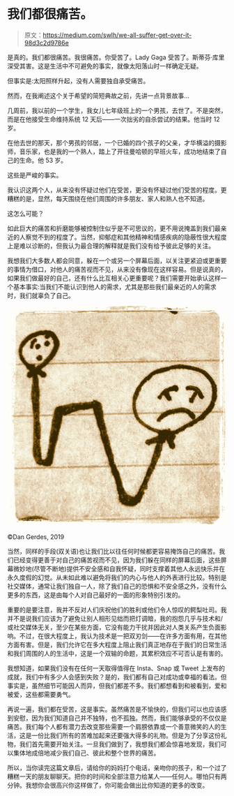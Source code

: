 # 我们都很痛苦。

> 原文：<https://medium.com/swlh/we-all-suffer-get-over-it-98d3c2d9786e>

是真的。我们都很痛苦。我很痛苦。你受苦了。Lady Gaga 受苦了。斯蒂芬·库里深受其害。这是生活中不可避免的事实，就像太阳落山时一样确定无疑。

但事实是:太阳照样升起，没有人需要独自承受痛苦。

然而，在我阐述这个关于希望的简短典故之前，先讲一点背景故事...

几周前，我以前的一个学生，我女儿七年级班上的一个男孩，去世了。不是突然，而是在他接受生命维持系统 12 天后——一次拙劣的自杀尝试的结果。他当时 12 岁。

在他去世的那天，那个男孩的邻居，一个已婚的四个孩子的父亲，才华横溢的摄影师，音乐家，也是我的一个熟人，踏上了开往曼哈顿的早班火车，成功地结束了自己的生命。他 53 岁。

这些是严峻的事实。

我认识这两个人，从来没有怀疑过他们在受苦，更没有怀疑过他们受苦的程度。更糟糕的是，显然，每天围绕在他们周围的许多朋友、家人和熟人也不知道。

这怎么可能？

如此巨大的痛苦和折磨能够被控制住似乎是不可思议的，更不用说掩盖到我们最亲近的人察觉不到的程度了。当然，抑郁症和其他精神和情感疾病的隐蔽性很大程度上是难以诊断的，但我认为最合理的解释就是我们没有给予彼此足够的关注。

我想我们大多数人都会同意，躲在一个或另一个屏幕后面，以关注更紧迫或更重要的事情为借口，对他人的痛苦视而不见，从来没有像现在这样容易。但是说真的，如果我们做最好的自己，还有什么比互相关心更重要呢？我们需要开始承认这样一个基本事实:当我们不能认识到他人的需求，尤其是那些我们最亲近的人的需求时，我们就辜负了自己。

![](img/efdfc5ace4f39d6a0f393d26ba500c8f.png)

©Dan Gerdes, 2019

当然，同样的手段(双关语)也让我们比以往任何时候都更容易掩饰自己的痛苦。我们已经变得更善于对自己的痛苦视而不见，因为我们躲在同样的屏幕后面，这些屏幕微妙地(尽管不断地)提供不安全感和自我怀疑，同时支撑着其他人永远快乐并在永久度假的幻觉。从未如此难以避免将我们的内心与他人的外表进行比较。特别是社交媒体，通常让我们独自一人，除了我们自己的恐惧和不安全感之外，没有什么更多的东西，这是由每个人对自己最好的一面的形象特别引发的。

重要的是要注意，我并不反对人们庆祝他们的胜利或他们令人惊叹的鳄梨吐司。我并不是说我们应该为了避免让别人相形见绌而把灯调暗，我的抱怨几乎与技术和/或社交媒体无关，至少在某些方面，它没有能力干扰并因此对人类关系产生负面影响。不过，在很大程度上，我认为技术是一把双刃剑——在许多方面有用，在其他方面有害。但是，我们允许它在多大程度上阻止我们真正地存在于我们的日常生活和我们周围的人的生活中，这是一个双输的命题，其累积效应不可否认是有害的。

我想知道，如果我们没有在任何一天取得值得在 Insta、Snap 或 Tweet 上发布的成就，我们中有多少人会感到失败？是的，我们都有自己对成功或幸福的看法。但事实是，虽然细节可能因人而异，但我们都差不多。我们都想看到和被看到，爱和被爱，这些都需要勇气。

再说一遍，我们都在受苦，这是事实。虽然痛苦是不愉快的，但我们可以也应该感到安慰，因为我们知道自己并不独特，也不孤独。然而，我们能够承受的不仅仅是痛苦。我们每个人都有潜力去改变那些需要一个肩膀依靠或一个善意微笑的人的生活，这是一份比我们所有的苦难加起来还要强大得多的礼物。但是为了分享这份礼物，我们首先需要开始关注。一旦我们做到了，我想我们都会惊喜地发现，我们可以集体地成倍地减少我们自己、彼此和整个世界的痛苦。

所以，当你读完这篇文章后，请给你的妈妈打个电话，亲吻你的孩子，和一个过了糟糕一天的朋友聊聊天。把你的时间和全部注意力给某人——任何人。哪怕只有两分钟。我想你会很高兴你这样做了，你可能会做出比你知道的更多的改变。